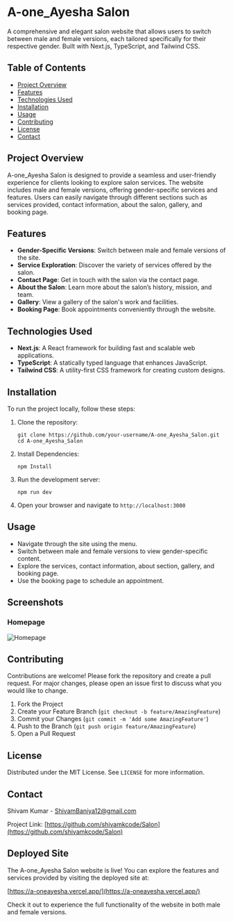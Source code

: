 # A-one_Ayesha Salon

A comprehensive and elegant salon website that allows users to switch between male and female versions, each tailored specifically for their respective gender. Built with Next.js, TypeScript, and Tailwind CSS.

## Table of Contents

- [Project Overview](#project-overview)
- [Features](#features)
- [Technologies Used](#technologies-used)
- [Installation](#installation)
- [Usage](#usage)
- [Contributing](#contributing)
- [License](#license)
- [Contact](#contact)

## Project Overview

A-one_Ayesha Salon is designed to provide a seamless and user-friendly experience for clients looking to explore salon services. The website includes male and female versions, offering gender-specific services and features. Users can easily navigate through different sections such as services provided, contact information, about the salon, gallery, and booking page.

## Features

- **Gender-Specific Versions**: Switch between male and female versions of the site.
- **Service Exploration**: Discover the variety of services offered by the salon.
- **Contact Page**: Get in touch with the salon via the contact page.
- **About the Salon**: Learn more about the salon’s history, mission, and team.
- **Gallery**: View a gallery of the salon's work and facilities.
- **Booking Page**: Book appointments conveniently through the website.

## Technologies Used

- **Next.js**: A React framework for building fast and scalable web applications.
- **TypeScript**: A statically typed language that enhances JavaScript.
- **Tailwind CSS**: A utility-first CSS framework for creating custom designs.

## Installation

To run the project locally, follow these steps:

1. Clone the repository:

   `git clone https://github.com/your-username/A-one_Ayesha_Salon.git`
   `cd A-one_Ayesha_Salon`

2. Install Dependencies:

   `npm Install`

3. Run the development server:

   `npm run dev`

4. Open your browser and navigate to `http://localhost:3000`

## Usage

- Navigate through the site using the menu.
- Switch between male and female versions to view gender-specific content.
- Explore the services, contact information, about section, gallery, and booking page.
- Use the booking page to schedule an appointment.

## Screenshots

### Homepage

![Homepage](https://res.cloudinary.com/ddmxmmot6/image/upload/v1734892889/Homepage_gpqmn6.png)

## Contributing

Contributions are welcome! Please fork the repository and create a pull request. For major changes, please open an issue first to discuss what you would like to change.

1. Fork the Project
2. Create your Feature Branch (`git checkout -b feature/AmazingFeature`)
3. Commit your Changes (`git commit -m 'Add some AmazingFeature'`)
4. Push to the Branch (`git push origin feature/AmazingFeature`)
5. Open a Pull Request

## License

Distributed under the MIT License. See `LICENSE` for more information.

## Contact

Shivam Kumar - [ShivamBaniya12@gmail.com](mailto:ShivamBaniya12@gmail.com)

Project Link: [https://github.com/shivamkcode/Salon](https://github.com/shivamkcode/Salon)

## Deployed Site

The A-one_Ayesha Salon website is live! You can explore the features and services provided by visiting the deployed site at:

[https://a-oneayesha.vercel.app/](https://a-oneayesha.vercel.app/)

Check it out to experience the full functionality of the website in both male and female versions.

